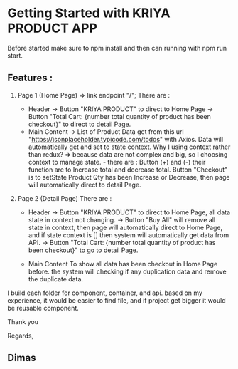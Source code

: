 # Getting Started with KRIYA PRODUCT APP
Before started make sure to npm install and then can running with npm run start. 
## Features :
1. Page 1 (Home Page) => link endpoint "/";
    There are : 
    - Header 
        -> Button "KRIYA PRODUCT" to direct to Home Page
        -> Button "Total Cart: {number total quantity of product has been checkout}" to direct to detail Page.
    - Main Content 
        -> List of Product
            Data get from this url "https://jsonplaceholder.typicode.com/todos" with Axios.
            Data will automatically get and set to state context. 
            Why I using context rather than redux? => because data are not complex and big, so I choosing context to manage state.
            - there are : 
                Button (+) and (-) their function are to Increase total and decrease total.
                Button "Checkout" is to setState Product Qty has been Increase or Decrease, then page will automatically direct to detail Page.

2. Page 2 (Detail Page) 
    There are :
    - Header 
        -> Button "KRIYA PRODUCT" to direct to Home Page, all data state in context not changing.
        -> Button "Buy All" will remove all state in context, then page will automatically direct to Home Page, and if state context is [] then system will automatically get data from API.
        -> Button "Total Cart: {number total quantity of product has been checkout}" to go to detail Page.

    - Main Content
        To show all data has been checkout in Home Page before.
        the system will checking if any duplication data and remove the duplicate data.

I build each folder for component, container, and api.
based on my experience, it would be easier to find file, and if project get bigger it would be reusable component.


Thank you

Regards,
## Dimas


